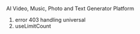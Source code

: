 AI Video, Music, Photo and Text Generator Platform

1. error 403 handling universal
2. useLimitCount
